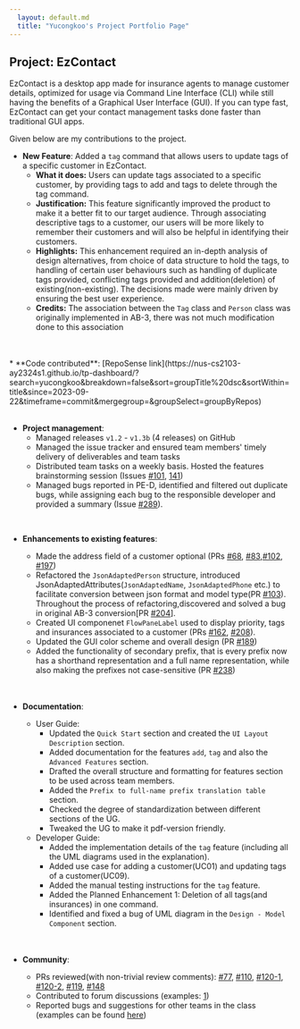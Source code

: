 ```yaml
---
  layout: default.md
  title: "Yucongkoo's Project Portfolio Page"
---
```


## Project: EzContact

EzContact is a desktop app made for insurance agents to manage customer details, 
optimized for usage via Command Line Interface (CLI) while still having the benefits of a Graphical User Interface (GUI). 
If you can type fast, EzContact can get your contact management tasks done faster than traditional GUI apps.

Given below are my contributions to the project.
<br/>

* **New Feature**: Added a `tag` command that allows users to update tags of a specific customer in EzContact.
    * **What it does:** Users can update tags associated to a specific customer, by providing tags to add and tags to delete
  through the tag command.
    * **Justification:** This feature significantly improved the product to make it a better fit to our target audience.
  Through associating descriptive tags to a customer, our users will be more likely to remember their customers and will also be 
  helpful in identifying their customers.
    * **Highlights:** This enhancement required an in-depth analysis of design alternatives, from choice of data structure to hold the 
  tags, to handling of certain user behaviours such as handling of duplicate tags provided, conflicting tags provided and
  addition(deletion) of existing(non-existing). The decisions made were mainly driven by ensuring the best user experience.
    * **Credits:** The association between the `Tag` class and `Person` class was originally implemented in AB-3, 
  there was not much modification done to this association
<br/>
<br/>
* **Code contributed**: [RepoSense link](https://nus-cs2103-ay2324s1.github.io/tp-dashboard/?search=yucongkoo&breakdown=false&sort=groupTitle%20dsc&sortWithin=title&since=2023-09-22&timeframe=commit&mergegroup=&groupSelect=groupByRepos)
<br/>
<br/>

* **Project management**:
    * Managed releases `v1.2` - `v1.3b` (4 releases) on GitHub
    * Managed the issue tracker and ensured team members' timely delivery of deliverables and team tasks
    * Distributed team tasks on a weekly basis. Hosted the features brainstorming session (Issues [#101](https://github.com/AY2324S1-CS2103T-W16-2/tp/issues/101), [141](https://github.com/AY2324S1-CS2103T-W16-2/tp/issues/141))
    * Managed bugs reported in PE-D, identified and filtered out duplicate bugs, while assigning each bug to the responsible developer and provided a summary (Issue [#289](https://github.com/AY2324S1-CS2103T-W16-2/tp/issues/289)).

<div style="page-break-after: always;"></div>
<br/>

* **Enhancements to existing features**:
  * Made the address field of a customer optional (PRs [#68](https://github.com/AY2324S1-CS2103T-W16-2/tp/pull/68), [#83](https://github.com/AY2324S1-CS2103T-W16-2/tp/pull/83),[#102](https://github.com/AY2324S1-CS2103T-W16-2/tp/pull/102), [#197](https://github.com/AY2324S1-CS2103T-W16-2/tp/pull/197))
  * Refactored the `JsonAdaptedPerson` structure, introduced JsonAdaptedAttributes(`JsonAdaptedName`, `JsonAdaptedPhone` etc.) to facilitate
  conversion between json format and model type(PR [#103](https://github.com/AY2324S1-CS2103T-W16-2/tp/pull/103)). Throughout the process of refactoring,discovered and solved a bug in original AB-3 conversion[PR [#204](https://github.com/AY2324S1-CS2103T-W16-2/tp/pull/204)]. 
  * Created UI componenet `FlowPaneLabel` used to display priority, tags and insurances associated to a customer (PRs [#162](https://github.com/AY2324S1-CS2103T-W16-2/tp/pull/162), [#208](https://github.com/AY2324S1-CS2103T-W16-2/tp/pull/208)).
  * Updated the GUI color scheme and overall design (PR [#189](https://github.com/AY2324S1-CS2103T-W16-2/tp/pull/189))
  * Added the functionality of secondary prefix, that is every prefix now has a shorthand representation and a full name representation,
  while also making the prefixes not case-sensitive (PR [#238](https://github.com/AY2324S1-CS2103T-W16-2/tp/pull/238))
  <br/>
  <br/>

* **Documentation**:
  * User Guide: 
    * Updated the `Quick Start` section and created the `UI Layout Description` section.
    * Added documentation for the features `add`, `tag` and also the `Advanced Features` section.
    * Drafted the overall structure and formatting for features section to be used across team members.
    * Added the `Prefix to full-name prefix translation table` section.
    * Checked the degree of standardization between different sections of the UG.
    * Tweaked the UG to make it pdf-version friendly.
  * Developer Guide: 
    * Added the implementation details of the `tag` feature (including all the UML diagrams used in the explanation).
    * Added use case for adding a customer(UC01) and updating tags of a customer(UC09).
    * Added the manual testing instructions for the `tag` feature.
    * Added the Planned Enhancement 1: Deletion of all tags(and insurances) in one command.
    * Identified and fixed a bug of UML diagram in the `Design - Model Component` section.
  <br/>
  <br/>
* **Community**:
  * PRs reviewed(with non-trivial review comments): [#77](https://github.com/AY2324S1-CS2103T-W16-2/tp/pull/77/files/c7bff1718ed1ad97f10a426a26ddbd38c7f9d88f), 
  [#110](https://github.com/AY2324S1-CS2103T-W16-2/tp/pull/110/files/21f6f6890e91e85acba38fe4b4c6924dc4dda5e8),
  [#120-1](https://github.com/AY2324S1-CS2103T-W16-2/tp/pull/120/files/14f6a08e3141168016ea041cf8a1c440f69b3d2d), [#120-2](https://github.com/AY2324S1-CS2103T-W16-2/tp/pull/120/files/14f6a08e3141168016ea041cf8a1c440f69b3d2d),
  [#119](https://github.com/AY2324S1-CS2103T-W16-2/tp/pull/119/files/737161d463230bae517c56e3e339fc9594c1565e),
  [#148](https://github.com/AY2324S1-CS2103T-W16-2/tp/pull/148/files/140747789d7932a9f5f9382bd39d56577f6c1bd7)
  * Contributed to forum discussions (examples: [1](https://github.com/nus-cs2103-AY2324S1/forum/issues/368#issuecomment-1801798119))
  * Reported bugs and suggestions for other teams in the class (examples can be found [here](https://github.com/yucongkoo/ped/issues))
